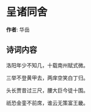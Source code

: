 # 呈诸同舍

**作者**: 华岳

## 诗词内容

洛阳年少不知几，十载南州赋式微。

三举不登黄甲去，两庠空笑白丁归。

头长贾昔过三尺，腰大巨今徒十围。

祇恐金銮不前席，谁云无策富王畿。

